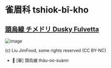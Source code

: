 # 雀眉科 tshiok-bî-kho

## [頭烏線 チメドリ Dusky Fulvetta](https://ebird.org/species/dusful1)

![image](https://inaturalist-open-data.s3.amazonaws.com/photos/12885258/medium.jpg)

(c) Liu JimFood, some rights reserved (CC BY-NC)

- 🎯 [華] 頭烏線 thâu-oo-suànn
